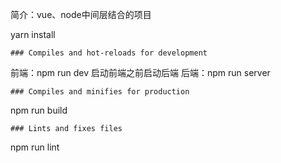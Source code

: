 简介：vue、node中间层结合的项目


yarn install
```
### Compiles and hot-reloads for development
```
前端：npm run dev    启动前端之前启动后端
后端：npm run server
```
### Compiles and minifies for production
```
npm run build
```
### Lints and fixes files
```
npm run lint
```
